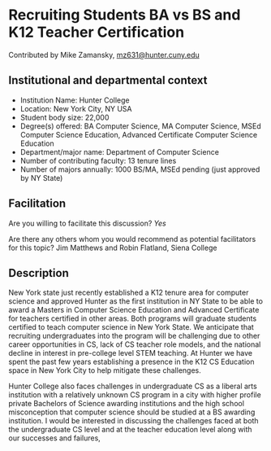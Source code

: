 # Recruiting Students BA vs BS and K12 Teacher Certification
Contributed by Mike Zamansky, mz631@hunter.cuny.edu

## Institutional and departmental context
- Institution Name: Hunter College
- Location: New York City, NY USA
- Student body size: 22,000
- Degree(s) offered: BA Computer Science, MA Computer Science, MSEd Computer Science Education, Advanced Certificate Computer Science Education
- Department/major name: Department of Computer Science
- Number of contributing faculty: 13 tenure lines
- Number of majors annually: 1000 BS/MA, MSEd pending (just approved by NY State)

## Facilitation
Are you willing to facilitate this discussion? _Yes_

Are there any others whom you would recommend as potential facilitators for this topic?
Jim Matthews and Robin Flatland, Siena College

## Description

New York state just recently established a K12 tenure area for computer science and approved Hunter as the first institution in NY State to be able to award a Masters in Computer Science Education and Advanced Certificate for teachers certified in other areas. Both programs will graduate students certified to teach computer science in New York State. We anticipate that recruiting undergraduates into the program will be challenging due to other career opportunities in CS, lack of CS teacher role models, and the national decline in interest in pre-college level STEM teaching. At Hunter we have spent the past few years establishing a presence in the K12 CS Education space in New York City to help mitigate these challenges.

Hunter College also faces challenges in undergraduate CS as a liberal arts institution with a relatively unknown CS program in a city with higher profile private Bachelors of Science awarding institutions and the high school misconception that computer science should be studied at a BS awarding institution. I would be interested in discussing the challenges faced at both the undergraduate CS level and at the teacher education level along with our successes and failures,
